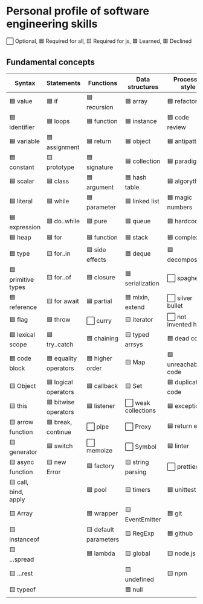 # Personal profile of software engineering skills

⬜ Optional, 🟦 Required for all, 🟨 Required for js, 🟩 Learned, 🟥 Declined

## Fundamental concepts

| Syntax               | Statements            | Functions             | Data structures     | Process & style      |
|----------------------|-----------------------|-----------------------|---------------------|----------------------|
| 🟦 value             | 🟦 if                 | 🟦 recursion          | 🟦 array            | 🟦 refactoring       |
| 🟦 identifier        | 🟦 loops              | 🟦 function           | 🟦 instance         | 🟦 code review       |
| 🟦 variable          | 🟦 assignment         | 🟦 return             | 🟦 object           | 🟦 antipatterns      |
| 🟦 constant          | 🟨 prototype          | 🟦 signature          | 🟦 collection       | 🟦 paradigm          |
| 🟦 scalar            | 🟦 class              | 🟦 argument           | 🟦 hash table       | 🟦 algorythm         |
| 🟦 literal           | 🟦 while              | 🟦 parameter          | 🟦 linked list      | 🟦 magic numbers     |
| 🟦 expression        | 🟦 do..while          | 🟦 pure               | 🟦 queue            | 🟦 hardcode          |
| 🟦 heap              | 🟦 for                | 🟦 function           | 🟦 stack            | 🟦 complexity        |
| 🟦 type              | 🟨 for..in            | 🟦 side effects       | 🟦 deque            | 🟦 decomposition     |
| 🟦 primitive types   | 🟨 for..of            | 🟦 closure            | 🟦 serialization    | ⬜️ spaghetti         |
| 🟦 reference         | 🟨 for await          | 🟦 partial            | 🟦 mixin, extend    | ⬜️ silver bullet     |
| 🟦 flag              | 🟦 throw              | ⬜️ curry              | 🟨 iterator         | ⬜️ not invented here |
| 🟦 lexical scope     | 🟦 try..catch         | 🟦 chaining           | 🟨 typed arrsys     | 🟦 dead code         |
| 🟦 code block        | 🟦 equality operators | 🟦 higher order       | 🟨 Map              | 🟦 unreachable code  |
| 🟨 Object            | 🟦 logical operators  | 🟦 callback           | 🟨 Set              | 🟦 duplicate code    |
| 🟨 this              | 🟦 bitwise operators  | 🟦 listener           | ⬜️ weak collections | 🟦 exception         |
| 🟨 arrow function    | 🟦 break, continue    | ⬜️ pipe               | ⬜️ Proxy            | 🟦 return early      |
| 🟨 generator         | 🟦 switch             | ⬜️ memoize            | ⬜️ Symbol           | 🟦 linter            |
| 🟨 async function    | 🟨 new Error          | 🟦 factory            | 🟨 string parsing   | ⬜️ prettier          |
| 🟨 call, bind, apply |                       | 🟦 pool               | 🟨 timers           | 🟦 unittest          |
| 🟨 Array             |                       | 🟦 wrapper            | 🟨 EventEmitter     | 🟦 git               |
| 🟨 instanceof        |                       | 🟨 default parameters | 🟨 RegExp           | 🟦 github            |
| 🟨 ...spread         |                       | 🟦 lambda             | 🟨 global           | 🟨 node.js           |
| 🟨 ...rest           |                       |                       | 🟨 undefined        | 🟨 npm               |
| 🟨 typeof            |                       |                       | 🟦 null             |                      |
